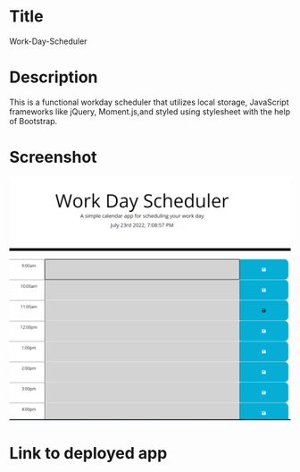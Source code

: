 # Title
Work-Day-Scheduler

# Description
This is a functional workday scheduler that utilizes local storage, JavaScript frameworks like jQuery, Moment.js,and styled using stylesheet with the help of Bootstrap. 

# Screenshot

![Screenshot](/assets/Workday-ss.png/ "Screenshot")

# Link to deployed app

